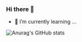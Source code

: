 ### Hi there 👋
- 🌱 I’m currently learning ...


![Anurag's GitHub stats](https://github-readme-stats.vercel.app/api?username=NVDIIIID&show_icons=true&theme=radical)
